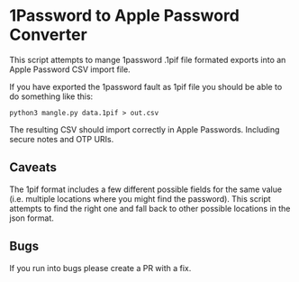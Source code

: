 # 1Password to Apple Password Converter

This script attempts to mange 1password .1pif file formated exports into an Apple Password CSV import file.

If you have exported the 1password fault as 1pif file you should be able to do something like this:
```
python3 mangle.py data.1pif > out.csv
```

The resulting CSV should import correctly in Apple Passwords. Including secure notes and OTP URIs.

## Caveats

The 1pif format includes a few different possible fields for the same value (i.e. multiple locations where you might find the password). This script attempts to find the right one and fall back to other possible locations in the json format.

## Bugs

If you run into bugs please create a PR with a fix.